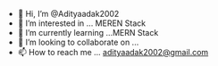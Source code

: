 - 👋 Hi, I’m @Adityaadak2002
- 👀 I’m interested in ... MEREN Stack
- 🌱 I’m currently learning ...MERN Stack
- 💞️ I’m looking to collaborate on ...
- 📫 How to reach me ... adityaadak2002@gmail.com

<!---
Adityaadak2002/Adityaadak2002 is a ✨ special ✨ repository because its `README.md` (this file) appears on your GitHub profile.
You can click the Preview link to take a look at your changes.
--->
